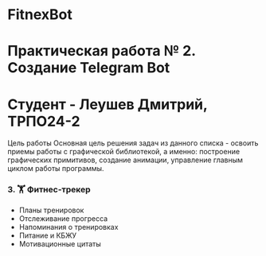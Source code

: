 # FitnexBot
# Практическая работа № 2. Создание Telegram Bot 
# Студент - Леушев Дмитрий, ТРПО24-2

Цель работы
Основная цель решения задач из данного списка - освоить приемы работы с графической библиотекой, а именно: построение графических примитивов, создание анимации, управление главным циклом работы программы. 

### 3. 🏋️ Фитнес-трекер

* Планы тренировок
* Отслеживание прогресса
* Напоминания о тренировках
* Питание и КБЖУ
* Мотивационные цитаты
